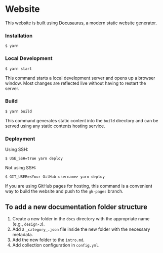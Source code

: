 # Website

This website is built using [Docusaurus](https://docusaurus.io/), a modern static website generator.

### Installation

```
$ yarn
```

### Local Development

```
$ yarn start
```

This command starts a local development server and opens up a browser window. Most changes are reflected live without having to restart the server.

### Build

```
$ yarn build
```

This command generates static content into the `build` directory and can be served using any static contents hosting service.

### Deployment

Using SSH:

```
$ USE_SSH=true yarn deploy
```

Not using SSH:

```
$ GIT_USER=<Your GitHub username> yarn deploy
```

If you are using GitHub pages for hosting, this command is a convenient way to build the website and push to the `gh-pages` branch.

## To add a new documentation folder structure

1. Create a new folder in the `docs` directory with the appropriate name (e.g., `design-3`).
2. Add a `_category_.json` file inside the new folder with the necessary metadata.
3. Add the new folder to the `intro.md`.
4. Add collection configuration in `config.yml`.
